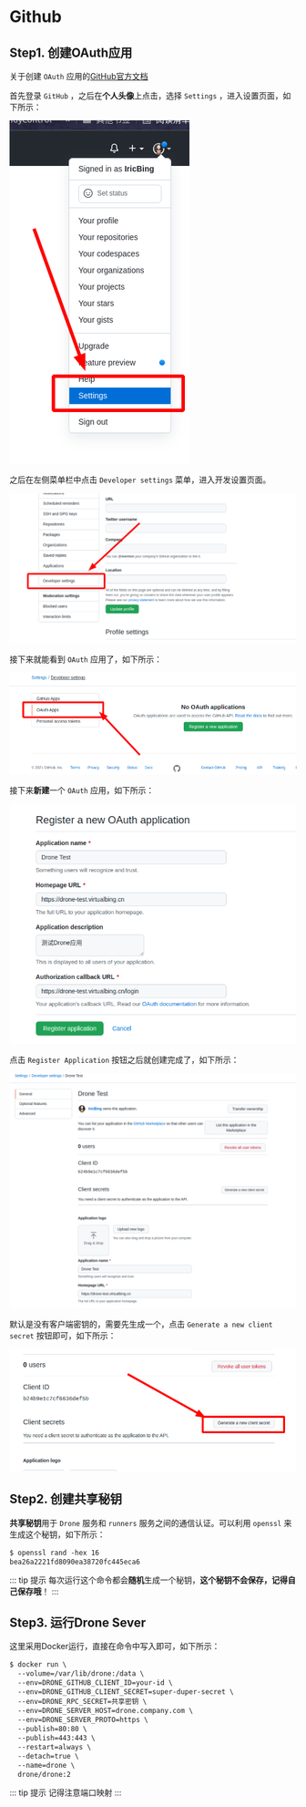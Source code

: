 # Github

## Step1. 创建OAuth应用

关于创建 `OAuth` 应用的[GitHub官方文档](https://docs.github.com/cn/developers/apps/building-oauth-apps/creating-an-oauth-app)

首先登录 `GitHub` ，之后在**个人头像**上点击，选择 `Settings` ，进入设置页面，如下所示：

![进入设置页面](assets/images/进入设置页面.png)

之后在左侧菜单栏中点击 `Developer settings` 菜单，进入开发设置页面。

![进入开发设置页面](assets/images/进入开发设置页面.png)

接下来就能看到 `OAuth` 应用了，如下所示：

![创建OAuth应用](assets/images/创建OAuth应用.png)

接下来**新建**一个 `OAuth` 应用，如下所示：

![新建OAuth应用](assets/images/新建OAuth应用.png)

点击 `Register Application` 按钮之后就创建完成了，如下所示：

![OAuth应用创建完成](assets/images/OAuth应用创建完成.png)

默认是没有客户端密钥的，需要先生成一个，点击 `Generate a new client secret` 按钮即可，如下所示：

![生成一个新的客户端密钥](assets/images/生成一个新的客户端密钥.png)

## Step2. 创建共享秘钥

**共享秘钥**用于 `Drone` 服务和 `runners` 服务之间的通信认证。可以利用 `openssl` 来生成这个秘钥，如下所示：

```shell
$ openssl rand -hex 16
bea26a2221fd8090ea38720fc445eca6
```

::: tip 提示
每次运行这个命令都会**随机**生成一个秘钥，**这个秘钥不会保存，记得自己保存哦**！
:::

## Step3. 运行Drone Sever

这里采用Docker运行，直接在命令中写入即可，如下所示：

```shell {3-7}
$ docker run \
  --volume=/var/lib/drone:/data \
  --env=DRONE_GITHUB_CLIENT_ID=your-id \
  --env=DRONE_GITHUB_CLIENT_SECRET=super-duper-secret \
  --env=DRONE_RPC_SECRET=共享密钥 \
  --env=DRONE_SERVER_HOST=drone.company.com \
  --env=DRONE_SERVER_PROTO=https \
  --publish=80:80 \
  --publish=443:443 \
  --restart=always \
  --detach=true \
  --name=drone \
  drone/drone:2
```

::: tip 提示
记得注意端口映射
:::
